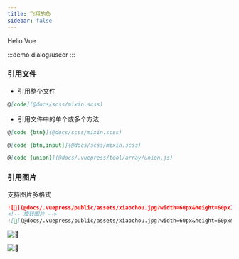 ```yaml
---
title: 飞翔的鱼
sidebar: false
---
```



<OkT>Hello Vue</OkT>

:::demo
dialog/useer
:::

### 引用文件

- 引用整个文件

```md
@[code](@docs/scss/mixin.scss)
```

- 引用文件中的单个或多个方法

```md
@[code {btn}](@docs/scss/mixin.scss)
```

```md
@[code {btn,input}](@docs/scss/mixin.scss)
```

```md
@[code {union}](@docs/.vuepress/tool/array/union.js)
```

### 引用图片

支持图片多格式

```md
![🤡](@docs/.vuepress/public/assets/xiaochou.jpg?width=60px&height=60px)
<!-- 旋转图片 -->
![🤡](@docs/.vuepress/public/assets/xiaochou.jpg?width=60px&height=60px&transform:rotate(45deg))
```

![🤡](@docs/.vuepress/public/assets/xiaochou.jpg?width=60px&height=60px)  

![🤡](@docs/.vuepress/public/assets/xiaochou.jpg?width=60px&height=60px&transform:rotate(45deg))
